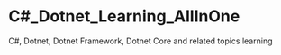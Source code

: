 # C#_Dotnet_Learning_AllInOne
C#, Dotnet, Dotnet Framework, Dotnet Core and related topics learning
